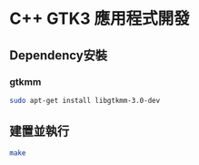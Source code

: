 # C++ GTK3 應用程式開發

## Dependency安裝

### gtkmm

```sh
sudo apt-get install libgtkmm-3.0-dev
```

## 建置並執行
```sh
make
```